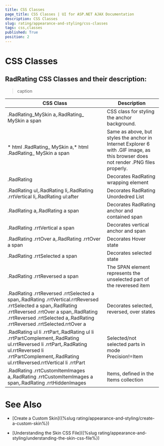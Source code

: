 ```yaml
---
title: CSS Classes
page_title: CSS Classes | UI for ASP.NET AJAX Documentation
description: CSS Classes
slug: rating/appearance-and-styling/css-classes
tags: css,classes
published: True
position: 2
---
```


# CSS Classes



## RadRating CSS Classes and their description:




>caption  

| CSS Class | Description |
| ------ | ------ |
|.RadRating_MySkin a,.RadRating_ MySkin a span|CSS class for styling the anchor background.|
|* html .RadRating_ MySkin a,* html .RadRating_ MySkin a span|Same as above, but styles the anchor in Internet Explorer 6 with .GIF image, as this browser does not render .PNG files properly.|
|.RadRating|Decorates RadRating wrapping element|
|.RadRating ul,.RadRating li,.RadRating .rrtVertical li,.RadRating ul:after|Decorates RadRating Unordedred List|
|.RadRating a,.RadRating a span|Decorates RadRating anchor and contained span|
|.RadRating .rrtVertical a span|Decorates vertical anchor and span|
|.RadRating .rrtOver a,.RadRating .rrtOver a span|Decorates Hover state|
|.RadRating .rrtSelected a span|Decorates selected state|
|.RadRating .rrtReversed a span|The SPAN element represents the unselected part of the reveresed item|
|.RadRating .rrtReversed .rrtSelected a span,.RadRating .rrtVertical.rrtReversed .rrtSelected a span,.RadRating .rrtReversed .rrtOver a span,.RadRating .rrtReversed .rrtSelected a,.RadRating .rrtReversed .rrtSelected.rrtOver a|Decorates selected, reversed, over states|
|.RadRating ul li .rrtPart,.RadRating ul li .rrtPartComplement,.RadRating ul.rrtReversed li .rrtPart,.RadRating ul.rrtReversed li .rrtPartComplement,.RadRating ul.rrtReversed.rrtVertical li .rrtPart|Selected/not selected parts in mode Precision!=Item|
|.RadRating .rrtCustomItemImages a,.RadRating .rrtCustomItemImages a span,.RadRating .rrtHiddenImages|Items, defined in the Items collection|

# See Also

 * [Create a Custom Skin]({%slug rating/appearance-and-styling/create-a-custom-skin%})

 * [Understanding the Skin CSS File]({%slug rating/appearance-and-styling/understanding-the-skin-css-file%})

